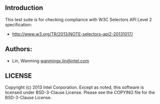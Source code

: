 ## Introduction

This test suite is for checking compliance with W3C Selectors API Level 2 specification:
* http://www.w3.org/TR/2013/NOTE-selectors-api2-20131017/

## Authors:

* Lin, Wanming <wanmingx.lin@intel.com>

## LICENSE

Copyright (c) 2013 Intel Corporation.
Except as noted, this software is licensed under BSD-3-Clause License.
Please see the COPYING file for the BSD-3-Clause License.
